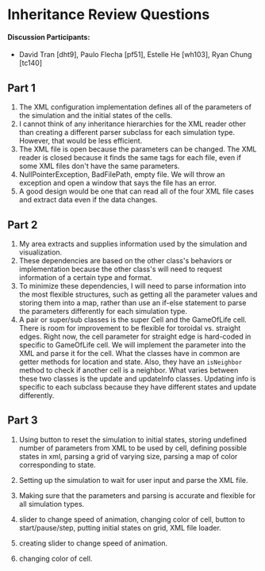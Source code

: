 # Inheritance Review Questions

#### Discussion Participants:
  * David Tran [dht9], Paulo Flecha [pf51], Estelle He [wh103], Ryan Chung [tc140]

## Part 1

1. The XML configuration implementation defines all of the parameters of the simulation and the initial states of the cells.
2.  I cannot think of any inheritance hierarchies for the XML reader other than creating a different parser subclass for each simulation type. However, that would be less efficient.
3. The XML file is open because the parameters can be changed. The XML reader is closed because it finds the same tags for each file, even if some XML files don't have the same parameters.
4. NullPointerException, BadFilePath, empty file. We will throw an exception and open a window that says the file has an error.
5. A good design would be one that can read all of the four XML file cases and extract data even if the data changes. 

## Part 2
1. My area extracts and supplies information used by the simulation and visualization.
2. These dependencies are based on the other class's behaviors or implementation because the other class's will need to request information of a certain type and format.
3. To minimize these dependencies, I will need to parse information into the most flexible structures, such as getting all the parameter values and storing them into a map, rather than use an if-else statement to parse the parameters differently for each simulation type. 
4. A pair or super/sub classes is the super Cell and the GameOfLife cell. There is room for improvement to be flexible for toroidal vs. straight edges. Right now, the cell parameter for straight edge is hard-coded in specific to GameOfLife cell. We will implement the parameter into the XML and parse it for the cell. What the classes have in common are getter methods for location and state. Also, they have an `isNeighbor` method to check if another cell is a neighbor. What varies between these two classes is the update and updateInfo classes. Updating info is specific to each subclass because they have different states and update differently.

## Part 3

1. Using button to reset the simulation to initial states, storing undefined number of parameters from XML to be used by cell, defining possible states in xml, parsing a grid of varying size, parsing a map of color corresponding to state.
2. Setting up the simulation to wait for user input and parse the XML file.
3. Making sure that the parameters and parsing is accurate and flexible for all simulation types.

1. slider to change speed of animation, changing color of cell, button to start/pause/step, putting initial states on grid, XML file loader.
2. creating slider to change speed of animation.
3. changing color of cell. 
